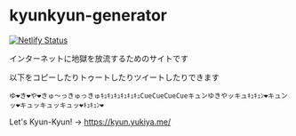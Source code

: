# kyunkyun-generator

[![Netlify Status](https://api.netlify.com/api/v1/badges/000b911c-76bf-4147-8773-492c2081a5b5/deploy-status)](https://app.netlify.com/sites/kyunkyun-generator/deploys)

インターネットに地獄を放流するためのサイトです

以下をコピーしたりトゥートしたりツイートしたりできます


```
ゆ❤️き❤️や❤️きゅ〜っきゅっきゅｷｭｷｭｷｭｷｭｷｭｷｭCueCueCueCueキュンゆきやッキュｷｭｷｭﾝ❤️キュンッ❤️キュッキュッキュッ❤️ｷｭｷｭﾝ❤️
```

Let's Kyun-Kyun! → https://kyun.yukiya.me/